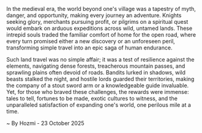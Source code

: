
In the medieval era, the world beyond one's village was a tapestry of myth, danger, and opportunity, making every journey an adventure. Knights seeking glory, merchants pursuing profit, or pilgrims on a spiritual quest would embark on arduous expeditions across wild, untamed lands. These intrepid souls traded the familiar comfort of home for the open road, where every turn promised either a new discovery or an unforeseen peril, transforming simple travel into an epic saga of human endurance.

Such land travel was no simple affair; it was a test of resilience against the elements, navigating dense forests, treacherous mountain passes, and sprawling plains often devoid of roads. Bandits lurked in shadows, wild beasts stalked the night, and hostile lords guarded their territories, making the company of a stout sword arm or a knowledgeable guide invaluable. Yet, for those who braved these challenges, the rewards were immense: tales to tell, fortunes to be made, exotic cultures to witness, and the unparalleled satisfaction of expanding one's world, one perilous mile at a time.

~ By Hozmi - 23 October 2025
